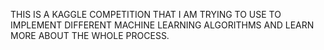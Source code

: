 THIS IS A KAGGLE COMPETITION THAT I AM TRYING TO USE TO IMPLEMENT DIFFERENT MACHINE LEARNING ALGORITHMS AND LEARN MORE ABOUT THE WHOLE PROCESS.